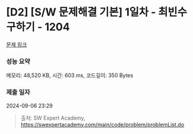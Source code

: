 # [D2] [S/W 문제해결 기본] 1일차 - 최빈수 구하기 - 1204 

[문제 링크](https://swexpertacademy.com/main/code/problem/problemDetail.do?contestProbId=AV13zo1KAAACFAYh) 

### 성능 요약

메모리: 48,520 KB, 시간: 603 ms, 코드길이: 350 Bytes

### 제출 일자

2024-09-06 23:29



> 출처: SW Expert Academy, https://swexpertacademy.com/main/code/problem/problemList.do
